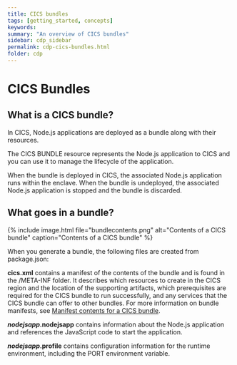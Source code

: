 ```yaml
---
title: CICS bundles
tags: [getting_started, concepts]
keywords:
summary: "An overview of CICS bundles"
sidebar: cdp_sidebar
permalink: cdp-cics-bundles.html
folder: cdp
---
```

# CICS Bundles

## What is a CICS bundle?

In CICS, Node.js applications are deployed as a bundle along with their resources.

The CICS BUNDLE resource represents the Node.js application to CICS and you can use it to manage the lifecycle of the application.

When the bundle is deployed in CICS, the associated Node.js application runs within the enclave. When the bundle is undeployed, the associated Node.js application is stopped and the bundle is discarded.

## What goes in a bundle?

{% include image.html file="bundlecontents.png" alt="Contents of a CICS bundle" caption="Contents of a CICS bundle" %}

When you generate a bundle, the following files are created from package.json:  

**cics.xml** contains a manifest of the contents of the bundle and is found in the /META-INF folder. It describes which resources to create in the CICS region and the location of the supporting artifacts, which prerequisites are required for the CICS bundle to run successfully, and any services that the CICS bundle can offer to other bundles. For more information on bundle manifests, see [Manifest contents for a CICS bundle](https://www.ibm.com/support/knowledgecenter/SSGMCP_5.5.0/configuring/resources/manifestdefinitions.html).

***nodejsapp*.nodejsapp** contains information about the Node.js application and references the JavaScript code to start the application. 

***nodejsapp*.profile** contains configuration information for the runtime environment, including the PORT environment variable.


